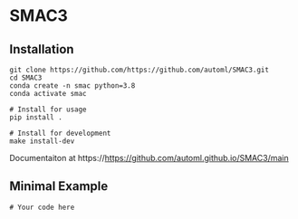 # SMAC3



## Installation
```
git clone https://github.com/https://github.com/automl/SMAC3.git
cd SMAC3
conda create -n smac python=3.8
conda activate smac

# Install for usage
pip install .

# Install for development
make install-dev
```

Documentaiton at https://https://github.com/automl.github.io/SMAC3/main

## Minimal Example

```
# Your code here
```
